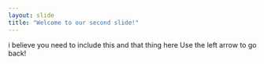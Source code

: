 ```yaml
---
layout: slide
title: "Welcome to our second slide!"
---
```

i believe you need to include this and that thing here 
Use the left arrow to go back!
